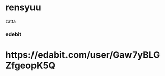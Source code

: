 # rensyuu
zatta
<h3>edebit</h3>
<h1 href='https://edabit.com/user/Gaw7yBLGZfgeopK5Q'>https://edabit.com/user/Gaw7yBLGZfgeopK5Q</h1>
